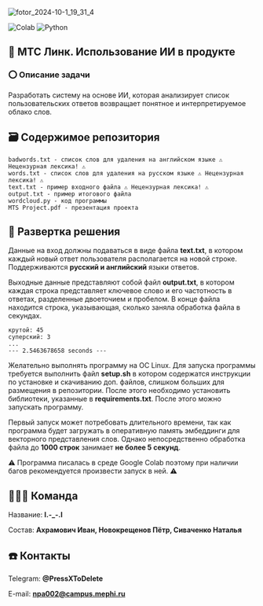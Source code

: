 ![fotor_2024-10-1_19_31_4](https://github.com/user-attachments/assets/dceb29de-2571-406e-9d58-0252a79c0f67)

![Colab](https://img.shields.io/badge/Colab-F9AB00?style=for-the-badge&logo=googlecolab&color=525252)
![Python](https://img.shields.io/badge/Python-14354C?style=for-the-badge&logo=python&logoColor=white)

## 📑 МТС Линк. Использование ИИ в продукте
### ⭕ Описание задачи
Разработать систему на основе ИИ, которая анализирует список пользовательских ответов возвращает понятное и интерпретируемое облако слов.

## 🗃️ Содержимое репозитория
```
badwords.txt - список слов для удаления на английском языке ⚠️ Нецензурная лексика! ⚠️
words.txt - список слов для удаления на русском языке ⚠️ Нецензурная лексика! ⚠️
text.txt - пример входного файла ⚠️ Нецензурная лексика! ⚠️
output.txt - пример итогового файла
wordcloud.py - код программы
MTS Project.pdf - презентация проекта
```
## 🧶 Развертка решения
Данные на вход должны подаваться в виде файла **text.txt**, в котором каждый новый ответ пользователя располагается на новой строке. Поддерживаются **русский и английский** языки ответов.

Выходные данные представляют собой файл **output.txt**, в котором каждая строка представляет ключевое слово и его частотность в ответах, разделенные двоеточием и пробелом. В конце файла находится строка, указывающая, сколько заняла обработка файла в секундах.
```
крутой: 45
суперский: 3
...
--- 2.5463678658 seconds ---
```

Желательно выполнять программу на ОС Linux. Для запуска программы требуется выполнить файл **setup.sh** в котором содержатся инструкции по установке и скачиванию доп. файлов, слишком больших для размещения в репозитории. После этого необходимо установить библиотеки, указанные в **requirements.txt**. После этого можно запускать программу.

Первый запуск может потребовать длительного времени, так как программа будет загружать в оперативную память эмбеддинги для векторного представления слов. Однако непосредственно обработка файла до **1000 строк** занимает **не более 5 секунд**.

⚠️ Программа писалась в среде Google Colab поэтому при наличии багов рекомендуется произвести запуск в ней. ⚠️
## 👨‍👩‍👦 Команда
Название: **I.-_-.I**

Состав: **Ахрамович Иван, Новокрещенов Пётр, Сиваченко Наталья**

## ☎️ Контакты
Telegram: **@PressXToDelete**

E-mail: **npa002@campus.mephi.ru**
